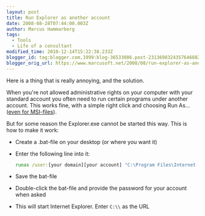 ```yaml
---
layout: post
title: Run Explorer as another account
date: 2008-08-28T07:44:00.003Z
author: Marcus Hammarberg
tags:
  - Tools
  - Life of a consultant
modified_time: 2010-12-14T15:22:38.233Z
blogger_id: tag:blogger.com,1999:blog-36533086.post-2313698324357646882
blogger_orig_url: https://www.marcusoft.net/2008/08/run-explorer-as-another-account.html
---
```


Here is a thing that is really annoying, and the solution.

When you're not allowed administrative rights on your computer with your standard account you often need to run certain programs under another account. This works fine, with a simple right click and choosing Run As... ([even for MSI-files](https://www.marcusoft.net/2008/08/run-as-for-msi-files.html)).

But for some reason the Explorer.exe cannot be started this way. This is how to make it work:

- Create a .bat-file on your desktop (or where you want it)
- Enter the following line into it:

    ```bat
    runas /user:[your domain][your account] "C:\Program Files\Internet Explorer\iexplore.exe"
    ```

- Save the bat-file
- Double-click the bat-file and provide the password for your account when asked
- This will start Internet Explorer. Enter `C:\\` as the URL
